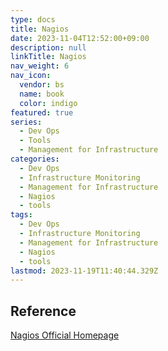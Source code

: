 ```yaml
---
type: docs
title: Nagios
date: 2023-11-04T12:52:00+09:00
description: null
linkTitle: Nagios
nav_weight: 6
nav_icon:
  vendor: bs
  name: book
  color: indigo
featured: true
series:
  - Dev Ops
  - Tools
  - Management for Infrastructure
categories:
  - Dev Ops
  - Infrastructure Monitoring
  - Management for Infrastructure
  - Nagios
  - tools
tags:
  - Dev Ops
  - Infrastructure Monitoring
  - Management for Infrastructure
  - Nagios
  - tools
lastmod: 2023-11-19T11:40:44.329Z
---
```


## Reference

[Nagios Official Homepage](https://www.nagios.org/)
